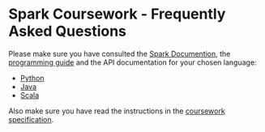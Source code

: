 # Spark Coursework - Frequently Asked Questions

Please make sure you have consulted the 
[Spark Documention](http://spark.apache.org/docs/latest/), the
[programming guide](http://spark.apache.org/docs/latest/programming-guide.html)
and the API documentation for your chosen language:

- [Python](http://spark.apache.org/docs/latest/api/python/index.html)
- [Java](http://spark.apache.org/docs/latest/api/java/index.html)
- [Scala](http://spark.apache.org/docs/latest/api/scala/index.html#org.apache.spark.package)

Also make sure you have read the instructions in the 
[coursework specification](spark-coursework-spec.md).
